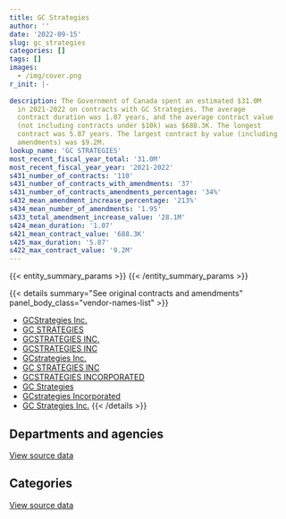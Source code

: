 ```yaml
---
title: GC Strategies
author: ''
date: '2022-09-15'
slug: gc_strategies
categories: []
tags: []
images:
  - /img/cover.png
r_init: |-
  
description: The Government of Canada spent an estimated $31.0M
  in 2021-2022 on contracts with GC Strategies. The average
  contract duration was 1.07 years, and the average contract value
  (not including contracts under $10k) was $688.3K. The longest
  contract was 5.87 years. The largest contract by value (including
  amendments) was $9.2M.
lookup_name: 'GC STRATEGIES'
most_recent_fiscal_year_total: '31.0M'
most_recent_fiscal_year_year: '2021-2022'
s431_number_of_contracts: '110'
s431_number_of_contracts_with_amendments: '37'
s431_number_of_contracts_amendments_percentage: '34%'
s432_mean_amendment_increase_percentage: '213%'
s434_mean_number_of_amendments: '1.95'
s433_total_amendment_increase_value: '28.1M'
s424_mean_duration: '1.07'
s421_mean_contract_value: '688.3K'
s425_max_duration: '5.87'
s422_max_contract_value: '9.2M'
---
```


<script src="/rmarkdown-libs/htmlwidgets/htmlwidgets.js"></script>
<link href="/rmarkdown-libs/datatables-css/datatables-crosstalk.css" rel="stylesheet" />
<script src="/rmarkdown-libs/datatables-binding/datatables.js"></script>
<script src="/rmarkdown-libs/jquery/jquery-3.6.0.min.js"></script>
<link href="/rmarkdown-libs/dt-core-bootstrap/css/dataTables.bootstrap.min.css" rel="stylesheet" />
<link href="/rmarkdown-libs/dt-core-bootstrap/css/dataTables.bootstrap.extra.css" rel="stylesheet" />
<script src="/rmarkdown-libs/dt-core-bootstrap/js/jquery.dataTables.min.js"></script>
<script src="/rmarkdown-libs/dt-core-bootstrap/js/dataTables.bootstrap.min.js"></script>
<link href="/rmarkdown-libs/crosstalk/css/crosstalk.min.css" rel="stylesheet" />
<script src="/rmarkdown-libs/crosstalk/js/crosstalk.min.js"></script>
<script src="/rmarkdown-libs/htmlwidgets/htmlwidgets.js"></script>
<link href="/rmarkdown-libs/datatables-css/datatables-crosstalk.css" rel="stylesheet" />
<script src="/rmarkdown-libs/datatables-binding/datatables.js"></script>
<script src="/rmarkdown-libs/jquery/jquery-3.6.0.min.js"></script>
<link href="/rmarkdown-libs/dt-core-bootstrap/css/dataTables.bootstrap.min.css" rel="stylesheet" />
<link href="/rmarkdown-libs/dt-core-bootstrap/css/dataTables.bootstrap.extra.css" rel="stylesheet" />
<script src="/rmarkdown-libs/dt-core-bootstrap/js/jquery.dataTables.min.js"></script>
<script src="/rmarkdown-libs/dt-core-bootstrap/js/dataTables.bootstrap.min.js"></script>
<link href="/rmarkdown-libs/crosstalk/css/crosstalk.min.css" rel="stylesheet" />
<script src="/rmarkdown-libs/crosstalk/js/crosstalk.min.js"></script>

{{< entity_summary_params >}}
{{< /entity_summary_params >}}

{{< details summary="See original contracts and amendments" panel_body_class="vendor-names-list" >}}
- [GCStrategies Inc.](https://search.open.canada.ca/en/ct/?sort=contract_value_f%20desc&page=1&search_text=%22GCStrategies%20Inc.%22)
- [GC STRATEGIES](https://search.open.canada.ca/en/ct/?sort=contract_value_f%20desc&page=1&search_text=%22GC%20STRATEGIES%22)
- [GCSTRATEGIES INC.](https://search.open.canada.ca/en/ct/?sort=contract_value_f%20desc&page=1&search_text=%22GCSTRATEGIES%20INC.%22)
- [GCSTRATEGIES INC](https://search.open.canada.ca/en/ct/?sort=contract_value_f%20desc&page=1&search_text=%22GCSTRATEGIES%20INC%22)
- [GCstrategies Inc.](https://search.open.canada.ca/en/ct/?sort=contract_value_f%20desc&page=1&search_text=%22GCstrategies%20Inc.%22)
- [GC STRATEGIES INC](https://search.open.canada.ca/en/ct/?sort=contract_value_f%20desc&page=1&search_text=%22GC%20STRATEGIES%20INC%22)
- [GCSTRATEGIES INCORPORATED](https://search.open.canada.ca/en/ct/?sort=contract_value_f%20desc&page=1&search_text=%22GCSTRATEGIES%20INCORPORATED%22)
- [GC Strategies](https://search.open.canada.ca/en/ct/?sort=contract_value_f%20desc&page=1&search_text=%22GC%20Strategies%22)
- [GCstrategies Incorporated](https://search.open.canada.ca/en/ct/?sort=contract_value_f%20desc&page=1&search_text=%22GCstrategies%20Incorporated%22)
- [GC Strategies Inc.](https://search.open.canada.ca/en/ct/?sort=contract_value_f%20desc&page=1&search_text=%22GC%20Strategies%20Inc.%22)
{{< /details >}}

## Departments and agencies

<div id="htmlwidget-1" style="width:100%;height:auto;" class="datatables html-widget"></div>
<script type="application/json" data-for="htmlwidget-1">{"x":{"style":"bootstrap","filter":"none","vertical":false,"data":[["<a href=\"/departments/aafc-aac/\">Agriculture and Agri-Food Canada<\/a>","<a href=\"/departments/cas-satj/\">Courts Administration Service<\/a>","<a href=\"/departments/cbsa-asfc/\">Canada Border Services Agency<\/a>","<a href=\"/departments/cnsc-ccsn/\">Canadian Nuclear Safety Commission<\/a>","<a href=\"/departments/dfatd-maecd/\">Global Affairs Canada<\/a>","<a href=\"/departments/dfo-mpo/\">Fisheries and Oceans Canada<\/a>","<a href=\"/departments/dnd-mdn/\">National Defence<\/a>","<a href=\"/departments/ec/\">Environment and Climate Change Canada<\/a>","<a href=\"/departments/elections/\">Elections Canada<\/a>","<a href=\"/departments/esdc-edsc/\">Employment and Social Development Canada<\/a>","<a href=\"/departments/feddevontario/\">Federal Economic Development Agency for Southern Ontario<\/a>","<a href=\"/departments/hc-sc/\">Health Canada<\/a>","<a href=\"/departments/ic/\">Innovation, Science and Economic Development Canada<\/a>","<a href=\"/departments/infc/\">Infrastructure Canada<\/a>","<a href=\"/departments/isc-sac/\">Indigenous Services Canada<\/a>","<a href=\"/departments/jus/\">Department of Justice Canada<\/a>","<a href=\"/departments/lac-bac/\">Library and Archives Canada<\/a>","<a href=\"/departments/nrcan-rncan/\">Natural Resources Canada<\/a>","<a href=\"/departments/nserc-crsng/\">Natural Sciences and Engineering Research Council of Canada<\/a>","<a href=\"/departments/osfi-bsif/\">Office of the Superintendent of Financial Institutions Canada<\/a>","<a href=\"/departments/osgg-bsgg/\">Office of the Secretary to the Governor General<\/a>","<a href=\"/departments/pc/\">Parks Canada<\/a>","<a href=\"/departments/ps-sp/\">Public Safety Canada<\/a>","<a href=\"/departments/tbs-sct/\">Treasury Board of Canada Secretariat<\/a>","<a href=\"/departments/tc/\">Transport Canada<\/a>"],[263734.45,24747,null,null,6658.93,201025.81,406183.28,61511.63,null,412701.77,null,104073,657841.82,403867.24,105090,null,97440,157522.66,1097241.39,null,38656.95,82207.13,26029.6,2275318.58,59452.12],[839497.93,72274.8,null,84750,23669.49,null,1742467.42,310929.6,null,413832.46,24860,15335.71,1720912.05,304283.54,null,34149.5,null,133026.12,1527842.43,null,96247.92,null,116180.9,2789043.33,49563.33],[1106905.87,24747,12012371.54,null,286326.86,null,39788.45,null,null,412701.77,null,24214.29,1673844.23,null,null,71635.45,null,142114.78,1523668,8925.31,95984.95,null,null,1517169.1,null],[1106905.87,98762,23227779.04,null,314765.36,null,92685.95,null,23799.86,412701.77,41810,1218741.52,690693.33,null,null,null,null,147752.89,1523668,49359.69,149753.39,null,null,1894144.62,null]],"container":"<table class=\"table table-striped table-hover row-border order-column display\">\n  <thead>\n    <tr>\n      <th>Department<\/th>\n      <th>2018-2019<\/th>\n      <th>2019-2020<\/th>\n      <th>2020-2021<\/th>\n      <th>2021-2022<\/th>\n    <\/tr>\n  <\/thead>\n<\/table>","options":{"order":[[4,"desc"]],"pageLength":10,"autoWidth":true,"columnDefs":[{"targets":1,"render":"function(data, type, row, meta) {\n    return type !== 'display' ? data : DTWidget.formatCurrency(data, \"$\", 2, 3, \",\", \".\", true, null);\n  }"},{"targets":2,"render":"function(data, type, row, meta) {\n    return type !== 'display' ? data : DTWidget.formatCurrency(data, \"$\", 2, 3, \",\", \".\", true, null);\n  }"},{"targets":3,"render":"function(data, type, row, meta) {\n    return type !== 'display' ? data : DTWidget.formatCurrency(data, \"$\", 2, 3, \",\", \".\", true, null);\n  }"},{"targets":4,"render":"function(data, type, row, meta) {\n    return type !== 'display' ? data : DTWidget.formatCurrency(data, \"$\", 2, 3, \",\", \".\", true, null);\n  }"},{"width":"16%","targets":[1,2,3,4]},{"className":"dt-right","targets":[1,2,3,4]}],"orderClasses":false}},"evals":["options.columnDefs.0.render","options.columnDefs.1.render","options.columnDefs.2.render","options.columnDefs.3.render"],"jsHooks":[]}</script>
<p class="text-right">
<a href="https://github.com/GoC-Spending/contracts-data/tree/main/data/out/vendors/gc_strategies/summary_by_fiscal_year_by_department.csv" class="source-data-link btn btn-link">View source data</a>
</p>

## Categories

<div id="htmlwidget-2" style="width:100%;height:auto;" class="datatables html-widget"></div>
<script type="application/json" data-for="htmlwidget-2">{"x":{"style":"bootstrap","filter":"none","vertical":false,"data":[["<a href=\"/categories/defence/\">Defence<\/a>","<a href=\"/categories/professional_services/\">Professional services<\/a>","<a href=\"/categories/information_technology/\">Information technology<\/a>","<a href=\"/categories/human_capital/\">Human capital<\/a>"],[406183.28,938954.47,5111305.61,24860],[1742467.42,1142204.44,7414194.67,null],[null,1359720.44,17580677.17,null],[null,1604256.16,29389067.12,null]],"container":"<table class=\"table table-striped table-hover row-border order-column display\">\n  <thead>\n    <tr>\n      <th>Category<\/th>\n      <th>2018-2019<\/th>\n      <th>2019-2020<\/th>\n      <th>2020-2021<\/th>\n      <th>2021-2022<\/th>\n    <\/tr>\n  <\/thead>\n<\/table>","options":{"order":[[4,"desc"]],"dom":"t","pageLength":30,"autoWidth":true,"columnDefs":[{"targets":1,"render":"function(data, type, row, meta) {\n    return type !== 'display' ? data : DTWidget.formatCurrency(data, \"$\", 2, 3, \",\", \".\", true, null);\n  }"},{"targets":2,"render":"function(data, type, row, meta) {\n    return type !== 'display' ? data : DTWidget.formatCurrency(data, \"$\", 2, 3, \",\", \".\", true, null);\n  }"},{"targets":3,"render":"function(data, type, row, meta) {\n    return type !== 'display' ? data : DTWidget.formatCurrency(data, \"$\", 2, 3, \",\", \".\", true, null);\n  }"},{"targets":4,"render":"function(data, type, row, meta) {\n    return type !== 'display' ? data : DTWidget.formatCurrency(data, \"$\", 2, 3, \",\", \".\", true, null);\n  }"},{"width":"16%","targets":[1,2,3,4]},{"className":"dt-right","targets":[1,2,3,4]}],"orderClasses":false,"lengthMenu":[10,25,30,50,100]}},"evals":["options.columnDefs.0.render","options.columnDefs.1.render","options.columnDefs.2.render","options.columnDefs.3.render"],"jsHooks":[]}</script>
<p class="text-right">
<a href="https://github.com/GoC-Spending/contracts-data/tree/main/data/out/vendors/gc_strategies/summary_by_fiscal_year_by_category.csv" class="source-data-link btn btn-link">View source data</a>
</p>
